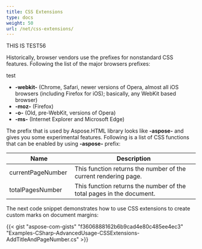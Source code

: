 ```yaml
---
title: CSS Extensions
type: docs
weight: 50
url: /net/css-extensions/
---
```

THIS IS TEST56

Historically, browser vendors use the prefixes for nonstandard CSS features. Following the list of the major browsers prefixes:

test

* **\-webkit-** (Chrome, Safari, newer versions of Opera, almost all iOS browsers (including Firefox for iOS); basically, any WebKit based browser)
* **\-moz-** (Firefox)
* **\-o-** (Old, pre-WebKit, versions of Opera)
* **\-ms-** (Internet Explorer and Microsoft Edge)

The prefix that is used by Aspose.HTML library looks like **\-aspose-** and gives you some experimental features. Following is a list of CSS functions that can be enabled by using **\-aspose-** prefix:

| **Name**           | **Description**                                                      |
| ------------------ | -------------------------------------------------------------------- |
| currentPageNumber  | This function returns the number of the current rendering page.      |
| totalPagesNumber   | This function returns the number of the total pages in the document. |

The next code snippet demonstrates how to use CSS extensions to create custom marks on document margins: 

{{< gist "aspose-com-gists" "f3606888162b6b9cad4e80c485ee4ec3" "Examples-CSharp-AdvancedUsage-CSSExtensions-AddTitleAndPageNumber.cs" >}}